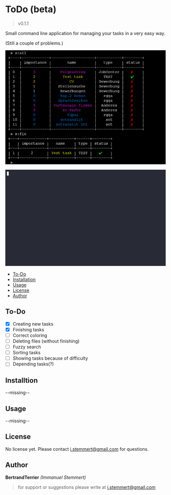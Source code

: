 # ToDo (beta)

> v0.1.1  

Small command line application for managing your tasks in a very easy way.

(Still a couple of problems.)

![Static Example B](assets/2024-08-04_23-05.png)

![Example GIF (Without colors)](assets/todo_example.gif)

- [To-Do](#to-do)
- [Installation](#installation)
- [Usage](#usage)
- [License](#license)
- [Author](#author)

## To-Do

- [x] Creating new tasks
- [x] Finishing tasks
- [ ] Correct coloring
- [ ] Deleting files (without finishing)
- [ ] Fuzzy search
- [ ] Sorting tasks
- [ ] Showing tasks because of difficulty
- [ ] Depending tasks(?)

## Installtion

--missing--

## Usage

--missing--

## License

No license yet. Please contact i.stemmert@gmail.com for questions.

## Author

__BertrandTerrier__ *(Immanuel Stemmert)*

> for support or suggestions please write at i.stemmert@gmail.com
